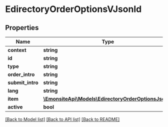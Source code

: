 # EdirectoryOrderOptionsVJsonld

## Properties
Name | Type | Description | Notes
------------ | ------------- | ------------- | -------------
**context** | **string** |  | [optional] 
**id** | **string** |  | [optional] 
**type** | **string** |  | [optional] 
**order_intro** | **string** |  | [optional] 
**submit_intro** | **string** |  | [optional] 
**lang** | **string** |  | [optional] 
**item** | [**\EmonsiteApi\Models\EdirectoryOrderOptionsJsonld**](EdirectoryOrderOptionsJsonld.md) |  | [optional] 
**active** | **bool** |  | [optional] 

[[Back to Model list]](../../README.md#documentation-for-models) [[Back to API list]](../../README.md#documentation-for-api-endpoints) [[Back to README]](../../README.md)


